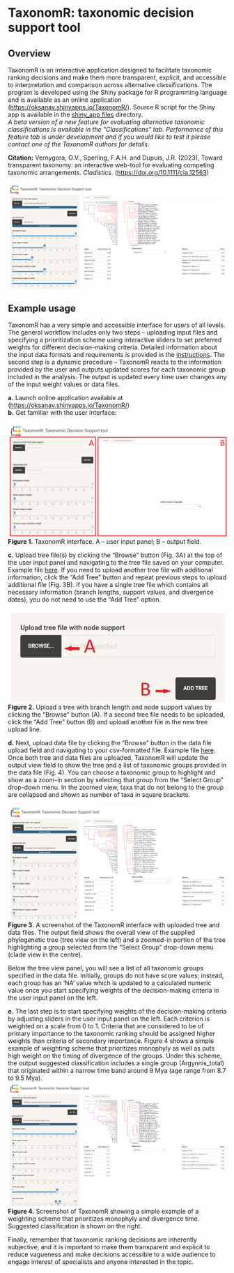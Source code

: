 # TaxonomR: taxonomic decision support tool
## Overview  
TaxonomR is an interactive application designed to facilitate taxonomic ranking decisions and make them more transparent, explicit, and accessible to interpretation and comparison across alternative classifications. The program is developed using the Shiny package for R programming language and is available as an online application (https://oksanav.shinyapps.io/TaxonomR/). Source R script for the Shiny app is available in the [shiny_app files](https://github.com/OksanaVe/TaxonomR/tree/main/shiny_app%20files) directory.  
*A beta version of a new feature for evaluating alternative taxonomic classifications is available in the "Classifications" tab. Performance of this feature tab is under development and if you would like to test it please contact one of the TaxonomR authors for details.*   

**Citation:** Vernygora, O.V., Sperling, F.A.H. and Dupuis, J.R. (2023), Toward transparent taxonomy: an interactive web-tool for evaluating competing taxonomic arrangements. *Cladistics*. (https://doi.org/10.1111/cla.12563)   

![Browser view](TaxonomR.png)  
  
## Example usage  
TaxonomR has a very simple and accessible interface for users of all levels. The general workflow includes only two steps – uploading input files and specifying a prioritization scheme using interactive sliders to set preferred weights for different decision-making criteria. Detailed information about the input data formats and requirements is provided in the [instructions](Instructions_11May2023.pdf). The second step is a dynamic procedure – TaxonomR reacts to the information provided by the user and outputs updated scores for each taxonomic group included in the analysis. The output is updated every time user changes any of the input weight values or data files.  
   
**a.**	Launch online application available at (https://oksanav.shinyapps.io/TaxonomR/)  
**b.**	Get familiar with the user interface:  
   
![User interface](https://github.com/OksanaVe/TaxonomR/blob/main/img/Untitled_1.png)   
**Figure 1.** TaxonomR interface. A – user input panel; B – output field.   
   
**c.**	Upload tree file(s) by clicking the “Browse” button (Fig. 3A) at the top of the user input panel and navigating to the tree file saved on your computer. Example file [here](Example_Argynnis_Speyeria_DeMoya_et_al_2017.tre). If you need to upload another tree file with additional information, click the “Add Tree” button and repeat previous steps to upload additional file (Fig. 3B). If you have a single tree file which contains all necessary information (branch lengths, support values, and divergence dates), you do not need to use the “Add Tree” option.  
   
![Upload tree](img/Fig.2.jpg)  
**Figure 2.** Upload a tree with branch length and node support values by clicking the “Browse” button (A). If a second tree file needs to be uploaded, click the “Add Tree” button (B) and upload another file in the new tree upload line.  
   
**d.**	Next, upload data file by clicking the “Browse” button in the data file upload field and navigating to your csv-formatted file. Example file [here](Example_info_Argynnis_Speyeria.csv). Once both tree and data files are uploaded, TaxonomR will update the output view field to show the tree and a list of taxonomic groups provided in the data file (Fig. 4). You can choose a taxonomic group to highlight and show as a zoom-in section by selecting that group from the “Select Group” drop-down menu. In the zoomed view, taxa that do not belong to the group are collapsed and shown as number of taxa in square brackets.  
    
![Upload tree](https://github.com/OksanaVe/TaxonomR/blob/main/img/Fig.3.jpg)  
**Figure 3.** A screenshot of the TaxonomR interface with uploaded tree and data files. The output field shows the overall view of the supplied phylogenetic tree (tree view on the left) and a zoomed-in portion of the tree highlighting a group selected from the “Select Group” drop-down menu (clade view in the centre).   
   
Below the tree view panel, you will see a list of all taxonomic groups specified in the data file. Initially, groups do not have score values; instead, each group has an ‘NA’ value which is updated to a calculated numeric value once you start specifying weights of the decision-making criteria in the user input panel on the left.  
   
**e.**	The last step is to start specifying weights of the decision-making criteria by adjusting sliders in the user input panel on the left. Each criterion is weighted on a scale from 0 to 1. Criteria that are considered to be of primary importance to the taxonomic ranking should be assigned higher weights than criteria of secondary importance. Figure 4 shows a simple example of weighting scheme that prioritizes monophyly as well as puts high weight on the timing of divergence of the groups. Under this scheme, the output suggested classification includes a single group (Argynnis_total) that originated within a narrow time band around 9 Mya (age range from 8.7 to 9.5 Mya).     
![Upload tree](https://github.com/OksanaVe/TaxonomR/blob/main/img/Fig.4.jpg)  
**Figure 4.** Screenshot of TaxonomR showing a simple example of a weighting scheme that prioritizes monophyly and divergence time. Suggested classification is shown on the right.  
   
Finally, remember that taxonomic ranking decisions are inherently subjective, and it is important to make them transparent and explicit to reduce vagueness and make decisions accessible to a wide audience to engage interest of specialists and anyone interested in the topic.   
   
